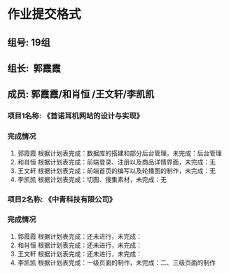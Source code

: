 # 作业提交格式
## 组号:  19组
## 组长:  郭霞霞  
## 成员:  郭霞霞/和肖恒 /王文轩/李凯凯

### 项目1名称: 《首诺耳机网站的设计与实现》
### 完成情况
1. 郭霞霞  根据计划表完成：数据库的搭建和部分后台管理，未完成：后台管理
2. 和肖恒  根据计划表完成：前端登录、注册以及商品详情界面，未完成：无
3. 王文轩  根据计划表完成：前端首页的编写以及轮播图的制作，未完成：无
4. 李凯凯  根据计划表完成：切图、搜集素材，未完成：无


### 项目2名称: 《中青科技有限公司》
### 完成情况

1. 郭霞霞 根据计划表完成：还未进行，未完成：
2. 和肖恒 根据计划表完成：还未进行，未完成：
3. 王文轩 根据计划表完成：还未进行，未完成：
4. 李凯凯  根据计划表完成：一级页面的制作，未完成：二、三级页面的制作
